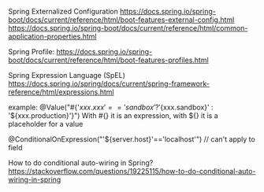 Spring Externalized Configuration
https://docs.spring.io/spring-boot/docs/current/reference/html/boot-features-external-config.html
https://docs.spring.io/spring-boot/docs/current/reference/html/common-application-properties.html

Spring Profile:
https://docs.spring.io/spring-boot/docs/current/reference/html/boot-features-profiles.html

 Spring Expression Language (SpEL)
 https://docs.spring.io/spring/docs/current/spring-framework-reference/html/expressions.html
 
 example:
 @Value("#{'${xxx.xxx}'=='sandbox' ? '${xxx.sandbox}' : '${xxx.production}'}")
 With #{} it is an expression, with ${} it is a placeholder for a value
 
 
 @ConditionalOnExpression("'${server.host}'=='localhost'")  // can't apply to field
 
 How to do conditional auto-wiring in Spring?
https://stackoverflow.com/questions/19225115/how-to-do-conditional-auto-wiring-in-spring
 
 
 
